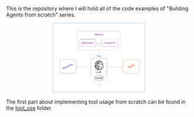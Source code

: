 This is the repository where I will hold all of the code examples of "Building Agents from scratch" series.

<p align="center">
<img src="../assets/agent.png" width="50%" alt="Building Agents From Scratch">
</p>

The first part about implementing tool usage from scratch can be found in the [tool_use](tool_use) folder.